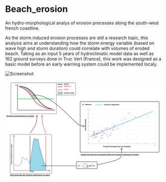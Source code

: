 # Beach_erosion
An hydro-morphological analys of erosion processes  along the south-west french coastline.

As the storm induced erosion processes are still a research topic, this analysis aims at understanding how the storm energy variable (based on wave high and storm duration) could correlate with volumes of eroded beach. Taking as an input 5 years of hydroclimatic model data as well as 162 ground surveys done in Truc Vert (France), this work was designed as a basic model before an early warning system could be implemented localy.



![Screenshot](schéma.png)

![alt text](https://raw.githubusercontent.com/Raph9989/Beach_erosion/master/images/schéma.png)
